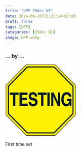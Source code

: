 ```yaml
---
title: "bPP 150cc NI"
date: 2024-06-10T15:21:58+02:00
draft: false
tags: [bPP]
categories: [150cc NI]
image: bPP.webp
---
```

### ... by ...
![Nothing there](testing.jpg)

First time set